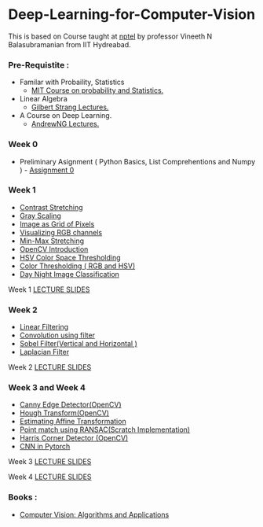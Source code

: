 # Deep-Learning-for-Computer-Vision

This is based on Course taught at [nptel](https://nptel.ac.in/courses/106/106/106106224/) by professor Vineeth N Balasubramanian from IIT Hydreabad. 

### Pre-Requistite :
   - Familar with Probaility, Statistics
        - [MIT Course on probability and Statistics.](https://www.youtube.com/watch?v=1uW3qMFA9Ho&list=PLUl4u3cNGP60hI9ATjSFgLZpbNJ7myAg6)
   - Linear Algebra 
        - [Gilbert Strang Lectures.](https://www.youtube.com/watch?v=7UJ4CFRGd-U&list=PLE7DDD91010BC51F8)
   - A Course on Deep Learning.
        - [AndrewNG Lectures.](https://www.deeplearning.ai)
### Week 0 
  - Preliminary Asignment ( Python Basics, List Comprehentions and Numpy ) - [Assignment 0](https://github.com/prajinkhadka/Deep-Learning-for-Computer-Vision/blob/master/Week%200/Assignment_0.ipynb)
  

### Week 1 
   - [Contrast Stretching](https://github.com/prajinkhadka/Deep-Learning-for-Computer-Vision/blob/master/Week%201/ContrastStretching.ipynb)
   - [Gray Scaling](https://github.com/prajinkhadka/Deep-Learning-for-Computer-Vision/blob/master/Week%201/GrayScaling.ipynb)
   - [Image as Grid of Pixels](https://github.com/prajinkhadka/Deep-Learning-for-Computer-Vision/blob/master/Week%201/Image%20as%20Grid%20of%20Pixels.ipynb)
   - [Visualizing RGB channels](https://github.com/prajinkhadka/Deep-Learning-for-Computer-Vision/blob/master/Week%201/Visualizing_RGB_Channels.ipynb)
   - [Min-Max Stretching](https://github.com/prajinkhadka/Deep-Learning-for-Computer-Vision/blob/master/Week%201/Min-Max%20Stretching%20.ipynb)
   - [OpenCV Introduction](https://github.com/prajinkhadka/Deep-Learning-for-Computer-Vision/blob/master/Week%201/opencv_Introduction.ipynb)
   - [HSV Color Space Thresholding](https://github.com/prajinkhadka/Deep-Learning-for-Computer-Vision/blob/master/Week%201/HSV%20Color%20space%20thresholding.ipynb)
   - [Color Thresholding ( RGB and HSV) ](https://github.com/prajinkhadka/Deep-Learning-for-Computer-Vision/blob/master/Week%201/Color%20Thresholding.ipynb)
   - [Day Night Image Classification](https://github.com/prajinkhadka/Deep-Learning-for-Computer-Vision/blob/master/Week%201/day_night_image_classification.ipynb)
   
  Week 1 [LECTURE SLIDES](https://drive.google.com/drive/folders/199Xs3MCDzIDNow7zdxGKMwdUiGpsBw3e?usp=sharing)

### Week 2 
   - [Linear Filtering](https://github.com/prajinkhadka/Deep-Learning-for-Computer-Vision/blob/master/Week%202/Linear%20Filter%2C%20Convolution%2C%20Sobel%20%2C%20Laplacian%20filter.ipynb)
   - [Convolution using filter](https://github.com/prajinkhadka/Deep-Learning-for-Computer-Vision/blob/master/Week%202/Linear%20Filter%2C%20Convolution%2C%20Sobel%20%2C%20Laplacian%20filter.ipynb)
   - [Sobel Filter(Vertical and Horizontal )](https://github.com/prajinkhadka/Deep-Learning-for-Computer-Vision/blob/master/Week%202/Linear%20Filter%2C%20Convolution%2C%20Sobel%20%2C%20Laplacian%20filter.ipynb)
   - [Laplacian Filter](https://github.com/prajinkhadka/Deep-Learning-for-Computer-Vision/blob/master/Week%202/Linear%20Filter%2C%20Convolution%2C%20Sobel%20%2C%20Laplacian%20filter.ipynb)
   
   
  Week 2 [LECTURE SLIDES](https://drive.google.com/drive/folders/19qwMgf6H4JFQvbLL15_JhZRFktRSdxyU?usp=sharing)

### Week 3 and Week 4
   - [Canny Edge Detector(OpenCV)](https://github.com/prajinkhadka/Deep-Learning-for-Computer-Vision/blob/master/Week%203%20and%204/Canny%20Edge%20Detector%2CHough%20Transform%2C%20%20Affine%20Transformation%2C%20RANSAC%2C%20Harris%20Corner%20Detection%2C%20pytorch%20NN.ipynb)
   - [Hough Transform(OpenCV)](https://github.com/prajinkhadka/Deep-Learning-for-Computer-Vision/blob/master/Week%203%20and%204/Canny%20Edge%20Detector%2CHough%20Transform%2C%20%20Affine%20Transformation%2C%20RANSAC%2C%20Harris%20Corner%20Detection%2C%20pytorch%20NN.ipynb)
   - [Estimating Affine Transformation](https://github.com/prajinkhadka/Deep-Learning-for-Computer-Vision/blob/master/Week%203%20and%204/Canny%20Edge%20Detector%2CHough%20Transform%2C%20%20Affine%20Transformation%2C%20RANSAC%2C%20Harris%20Corner%20Detection%2C%20pytorch%20NN.ipynb)
   - [Point match using RANSAC(Scratch Implementation)](https://github.com/prajinkhadka/Deep-Learning-for-Computer-Vision/blob/master/Week%203%20and%204/Canny%20Edge%20Detector%2CHough%20Transform%2C%20%20Affine%20Transformation%2C%20RANSAC%2C%20Harris%20Corner%20Detection%2C%20pytorch%20NN.ipynb)
   - [Harris Corner Detector (OpenCV)](https://github.com/prajinkhadka/Deep-Learning-for-Computer-Vision/blob/master/Week%203%20and%204/Canny%20Edge%20Detector%2CHough%20Transform%2C%20%20Affine%20Transformation%2C%20RANSAC%2C%20Harris%20Corner%20Detection%2C%20pytorch%20NN.ipynb)
   - [CNN in Pytorch](https://github.com/prajinkhadka/Deep-Learning-for-Computer-Vision/blob/master/Week%203%20and%204/Canny%20Edge%20Detector%2CHough%20Transform%2C%20%20Affine%20Transformation%2C%20RANSAC%2C%20Harris%20Corner%20Detection%2C%20pytorch%20NN.ipynb)

  Week 3 [LECTURE SLIDES](https://drive.google.com/drive/folders/11qRz_sCbmJdtTcPzsxyo-ox_qX_YDjRM?usp=sharing)
  
  Week 4 [LECTURE SLIDES](https://drive.google.com/drive/folders/1Oijez2m7aJkNJR675uQQhUIi3u96gNFt?usp=sharing)



### Books : 
  - [Computer Vision: Algorithms and Applications](https://szeliski.org/Book/drafts/SzeliskiBook_20100903_draft.pdf)

